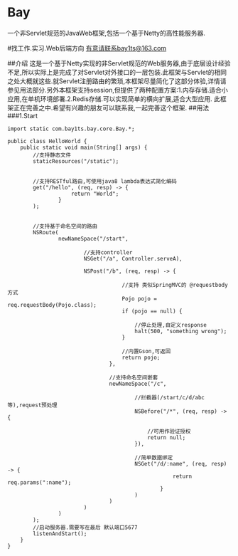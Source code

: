 # Bay

一个非Servlet规范的JavaWeb框架,包括一个基于Netty的高性能服务器.

#找工作.实习.Web后端方向 有意请联系bay1ts@163.com

##介绍
这是一个基于Netty实现的非Servlet规范的Web服务器,由于底层设计经验不足,所以实际上是完成了对Servlet对外接口的一层包装.此框架与Servlet的相同之处大概就这些.就Servlet注册路由的繁琐,本框架尽量简化了这部分体验,详情请参见用法部分.另外本框架支持session,但提供了两种配置方案:1.内存存储.适合小应用,在单机环境部署.2.Redis存储.可以实现简单的横向扩展,适合大型应用.
此框架正在完善之中.希望有兴趣的朋友可以联系我,一起完善这个框架.
##用法
###1.Start
```
import static com.bay1ts.bay.core.Bay.*;

public class HelloWorld {
    public static void main(String[] args) {
        //支持静态文件
        staticResources("/static");


        //支持RESTful路由,可使用java8 lambda表达式简化编码
        get("/hello", (req, resp) -> {
                    return "World";
                }
        );


        //支持基于命名空间的路由
        NSRoute(
                newNameSpace("/start",

                        //支持controller
                        NSGet("/a", Controller.serveA),

                        NSPost("/b", (req, resp) -> {

                                    //支持 类似SpringMVC的 @requestbody 方式
                                    Pojo pojo = req.requestBody(Pojo.class);
                                    if (pojo == null) {

                                        //停止处理,自定义response
                                        halt(500, "something wrong");
                                    }

                                    //内置Gson,可返回
                                    return pojo;
                                },

                                //支持命名空间嵌套
                                newNameSpace("/c",

                                        //拦截器(/start/c/d/abc   等),request预处理
                                        NSBefore("/*", (req, resp) -> {

                                            //可用作验证授权
                                            return null;
                                        }),

                                        //简单数据绑定
                                        NSGet("/d/:name", (req, resp) -> {
                                                    return req.params(":name");
                                                }
                                        )
                                )
                        )
                )
        );
        //启动服务器.需要写在最后 默认端口5677
        listenAndStart();
    }
}
```
